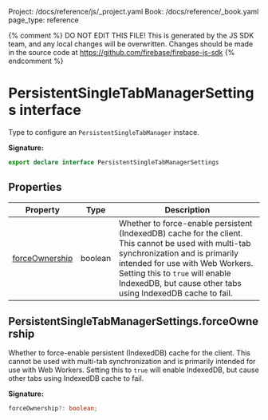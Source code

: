 Project: /docs/reference/js/_project.yaml
Book: /docs/reference/_book.yaml
page_type: reference

{% comment %}
DO NOT EDIT THIS FILE!
This is generated by the JS SDK team, and any local changes will be
overwritten. Changes should be made in the source code at
https://github.com/firebase/firebase-js-sdk
{% endcomment %}

# PersistentSingleTabManagerSettings interface
Type to configure an `PersistentSingleTabManager` instace.

<b>Signature:</b>

```typescript
export declare interface PersistentSingleTabManagerSettings 
```

## Properties

|  Property | Type | Description |
|  --- | --- | --- |
|  [forceOwnership](./firestore_.persistentsingletabmanagersettings.md#persistentsingletabmanagersettingsforceownership) | boolean | Whether to force-enable persistent (IndexedDB) cache for the client. This cannot be used with multi-tab synchronization and is primarily intended for use with Web Workers. Setting this to <code>true</code> will enable IndexedDB, but cause other tabs using IndexedDB cache to fail. |

## PersistentSingleTabManagerSettings.forceOwnership

Whether to force-enable persistent (IndexedDB) cache for the client. This cannot be used with multi-tab synchronization and is primarily intended for use with Web Workers. Setting this to `true` will enable IndexedDB, but cause other tabs using IndexedDB cache to fail.

<b>Signature:</b>

```typescript
forceOwnership?: boolean;
```
